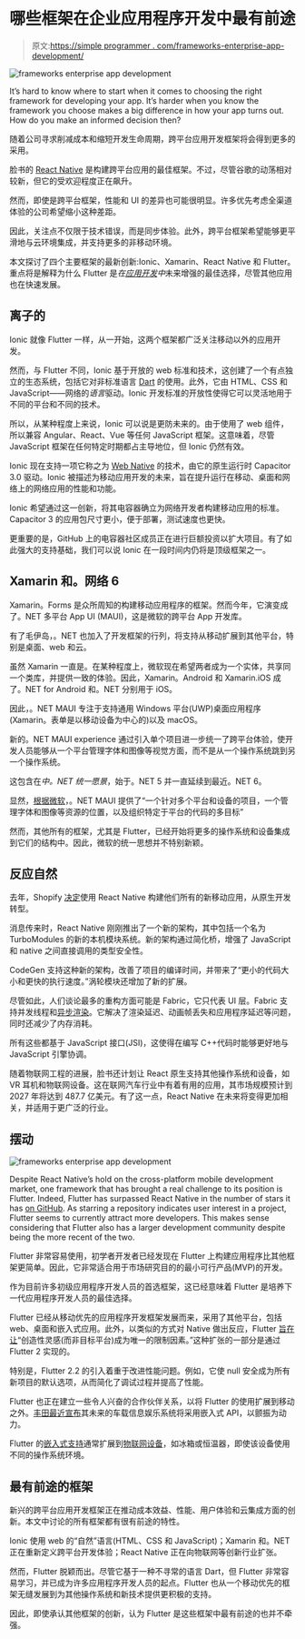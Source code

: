 # 哪些框架在企业应用程序开发中最有前途

> 原文:[https://simple programmer . com/frameworks-enterprise-app-development/](https://simpleprogrammer.com/frameworks-enterprise-app-development/)

![frameworks enterprise app development](img/ba4054fa8c9020bc9d4a7283a385007a.png)

It’s hard to know where to start when it comes to choosing the right framework for developing your app. It’s harder when you know the framework you choose makes a big difference in how your app turns out. How do you make an informed decision then?

随着公司寻求削减成本和缩短开发生命周期，跨平台应用开发框架将会得到更多的采用。

脸书的 [React Native](https://simpleprogrammer.com/react-native-vs-android-ios-development/) 是构建跨平台应用的最佳框架。不过，尽管谷歌的动荡相对较新，但它的受欢迎程度正在飙升。

然而，即使是跨平台框架，性能和 UI 的差异也可能很明显。许多优先考虑全渠道体验的公司希望缩小这种差距。

因此，关注点不仅限于技术错误，而是同步体验。此外，跨平台框架希望能够更平滑地与云环境集成，并支持更多的非移动环境。

本文探讨了四个主要框架的最新创新:Ionic、Xamarin、React Native 和 Flutter。重点将是解释为什么 Flutter 是*在[应用开发](https://www.amazon.com/dp/B01N4WQRQA/makithecompsi-20)中*未来增强的最佳选择，尽管其他应用也在快速发展。

## 离子的

Ionic 就像 Flutter 一样，从一开始，这两个框架都广泛关注移动以外的应用开发。

然而，与 Flutter 不同，Ionic 基于开放的 web 标准和技术，这创建了一个有点独立的生态系统，包括它对非标准语言 [Dart](https://simpleprogrammer.com/dart-language/) 的使用。此外，它由 HTML、CSS 和 JavaScript——网络的*语言*驱动。Ionic 开发标准的开放性使得它可以灵活地用于不同的平台和不同的技术。

所以，从某种程度上来说，Ionic 可以说是更防未来的。由于使用了 web 组件，所以兼容 Angular、React、Vue 等任何 JavaScript 框架。这意味着，尽管 JavaScript 框架在任何特定时期都占主导地位，但 Ionic 仍然有效。

Ionic 现在支持一项它称之为 [Web Native](https://webnative.tech/) 的技术，由它的原生运行时 Capacitor 3.0 驱动。Ionic 被描述为移动应用开发的未来，旨在提升运行在移动、桌面和网络上的网络应用的性能和功能。

Ionic 希望通过这一创新，将其电容器确立为网络开发者构建移动应用的标准。Capacitor 3 的应用包尺寸更小，便于部署，测试速度也更快。

更重要的是，GitHub 上的电容器社区成员正在进行巨额投资以扩大项目。有了如此强大的支持基础，我们可以说 Ionic 在一段时间内仍将是顶级框架之一。

## Xamarin 和。网络 6

Xamarin。Forms 是众所周知的构建移动应用程序的框架。然而今年，它演变成了。NET 多平台 App UI (MAUI)，这是微软的跨平台 App 开发库。

有了毛伊岛，。NET 也加入了开发框架的行列，将支持从移动扩展到其他平台，特别是桌面、web 和云。

虽然 Xamarin 一直是。在某种程度上，微软现在希望两者成为一个实体，共享同一个类库，并提供一致的体验。因此，Xamarin。Android 和 Xamarin.iOS 成了。NET for Android 和。NET 分别用于 iOS。

因此，。NET MAUI 专注于支持通用 Windows 平台(UWP)桌面应用程序(Xamarin。表单是以移动设备为中心的)以及 macOS。

新的。NET MAUI experience 通过引入单个项目进一步统一了跨平台体验，使开发人员能够从一个平台管理字体和图像等视觉方面，而不是从一个操作系统跳到另一个操作系统。

这包含在*中。NET 统一愿景*，始于。NET 5 并一直延续到最近。NET 6。

显然，[根据微软](https://www.thurrott.com/dev/235204/net-maui-is-the-future-of-xamarin-forms)，。NET MAUI 提供了“一个针对多个平台和设备的项目，一个管理字体和图像等资源的位置，以及组织特定于平台的代码的多目标”

然而，其他所有的框架，尤其是 Flutter，已经开始将更多的操作系统和设备集成到它们的结构中。因此，微软的统一思想并不特别新颖。

## 反应自然

去年，Shopify [决定](https://shopify.engineering/react-native-future-mobile-shopify)使用 React Native 构建他们所有的新移动应用，从原生开发转型。

消息传来时，React Native 刚刚推出了一个新的架构，其中包括一个名为 TurboModules 的新的本机模块系统。新的架构通过简化桥，增强了 JavaScript 和 native 之间直接调用的类型安全性。

CodeGen 支持这种新的架构，改善了项目的编译时间，并带来了“更小的代码大小和更快的执行速度。”涡轮模块还增加了新的扩展。

尽管如此，人们谈论最多的重构方面可能是 Fabric，它只代表 UI 层。Fabric 支持并发线程和[异步渲染](https://reactjs.org/blog/2018/03/27/update-on-async-rendering.html)。它解决了渲染延迟、动画帧丢失和应用程序延迟等问题，同时还减少了内存消耗。

所有这些都基于 JavaScript 接口(JSI)，这使得在编写 C++代码时能够更好地与 JavaScript 引擎协调。

随着物联网工程的进展，脸书还计划让 React 原生支持其他操作系统和设备，如 VR 耳机和物联网设备。这在联网汽车行业中有着有用的应用，其市场规模预计到 2027 年将达到 487.7 亿美元。有了这一点，React Native 在未来将变得更加相关，并适用于更广泛的行业。

## 摆动

![frameworks enterprise app development](img/75690e80fdbd3be663ae5565d8da490d.png)

Despite React Native’s hold on the cross-platform mobile development market, one framework that has brought a real challenge to its position is Flutter. Indeed, Flutter has surpassed React Native in the number of stars it has [on GitHub](https://github.com/flutter/flutter). As starring a repository indicates user interest in a project, Flutter seems to currently attract more developers. This makes sense considering that Flutter also has a larger development community despite being the more recent of the two.

Flutter 非常容易使用，初学者开发者已经发现在 Flutter 上构建应用程序比其他框架更简单。因此，它非常适合用于市场研究目的的最小可行产品(MVP)的开发。

作为目前许多初级应用程序开发人员的首选框架，这已经意味着 Flutter 是培养下一代应用程序开发人员的最佳选择。

Flutter 已经从移动优先的应用程序开发框架发展而来，采用了其他平台，包括 web、桌面和嵌入式应用。此外，以类似的方式对 Native 做出反应，Flutter [旨在让](https://medium.com/flutter/announcing-flutter-2-2-at-google-i-o-2021-92f0fcbd7ef9)“创造性灵感(而非目标平台)成为唯一的限制因素。”这种扩张的一部分是通过 Flutter 2 实现的。

特别是，Flutter 2.2 的引入着重于改进性能问题。例如，它使 null 安全成为所有新项目的默认选项，从而简化了调试过程并提高了性能。

Flutter 也正在建立一些令人兴奋的合作伙伴关系，以将 Flutter 的使用扩展到移动之外。[丰田最近宣布](https://medium.com/googleplaydev/seamless-multi-platform-app-development-with-flutter-ea0e8003b0f9#f53d)其未来的车载信息娱乐系统将采用嵌入式 API，以颤振为动力。

Flutter 的[嵌入式支持](https://flutter.dev/embedded)通常扩展到[物联网设备](https://www.iotlinks.com/overview#overview-two)，如冰箱或恒温器，即使该设备使用不同的操作系统环境。

## 最有前途的框架

新兴的跨平台应用开发框架正在推动成本效益、性能、用户体验和云集成方面的创新。本文中讨论的所有框架都有很有前途的特性。

Ionic 使用 web 的“自然”语言(HTML、CSS 和 JavaScript)；Xamarin 和。NET 正在重新定义跨平台开发体验；React Native 正在向物联网等创新行业扩张。

然而，Flutter 脱颖而出。尽管它基于一种不寻常的语言 Dart，但 Flutter 非常容易学习，并已成为许多应用程序开发人员的起点。Flutter 也从一个移动优先的框架无缝发展到为其他操作系统和新技术提供更积极的支持。

因此，即使承认其他框架的创新，认为 Flutter 是这些框架中最有前途的也并不牵强。